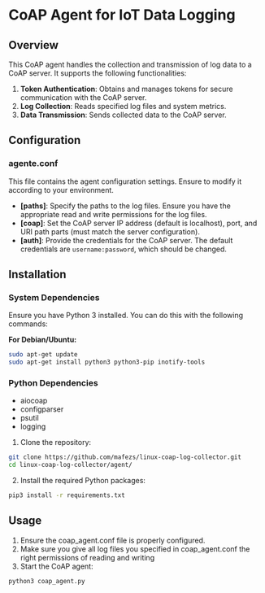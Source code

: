 # CoAP Agent for IoT Data Logging

## Overview

This CoAP agent handles the collection and transmission of log data to a CoAP server. It supports the following functionalities:
1. **Token Authentication**: Obtains and manages tokens for secure communication with the CoAP server.
2. **Log Collection**: Reads specified log files and system metrics.
3. **Data Transmission**: Sends collected data to the CoAP server.

## Configuration

### agente.conf

This file contains the agent configuration settings. Ensure to modify it according to your environment. 

- **[paths]**: Specify the paths to the log files. Ensure you have the appropriate read and write permissions for the log files.
- **[coap]**: Set the CoAP server IP address (default is localhost), port, and URI path parts (must match the server configuration).
- **[auth]**: Provide the credentials for the CoAP server. The default credentials are `username:password`, which should be changed.

## Installation

### System Dependencies

Ensure you have Python 3 installed. You can do this with the following commands:

**For Debian/Ubuntu:**
```sh
sudo apt-get update 
sudo apt-get install python3 python3-pip inotify-tools
```
### Python Dependencies
* aiocoap
* configparser
* psutil
* logging

1. Clone the repository:
```sh
git clone https://github.com/mafezs/linux-coap-log-collector.git
cd linux-coap-log-collector/agent/
```
2. Install the required Python packages:
```sh
pip3 install -r requirements.txt
```
## Usage
1. Ensure the coap_agent.conf file is properly configured.
2. Make sure you give all log files you specified in coap_agent.conf the right permissions of reading and writing
3. Start the CoAP agent:
```sh
python3 coap_agent.py
```
